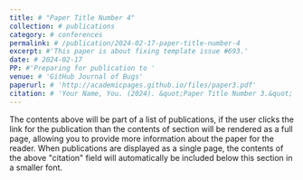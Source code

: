 ```yaml
---
title: # "Paper Title Number 4"
collection: # publications
category: # conferences
permalink: # /publication/2024-02-17-paper-title-number-4
excerpt: #'This paper is about fixing template issue #693.'
date: # 2024-02-17
PP: #'Preparing for publication to '
venue: # 'GitHub Journal of Bugs'
paperurl: # 'http://academicpages.github.io/files/paper3.pdf'
citation: # 'Your Name, You. (2024). &quot;Paper Title Number 3.&quot; <i>GitHub Journal of Bugs</i>. 1(3).'
---
```


The contents above will be part of a list of publications, if the user clicks the link for the publication than the contents of section will be rendered as a full page, allowing you to provide more information about the paper for the reader. When publications are displayed as a single page, the contents of the above "citation" field will automatically be included below this section in a smaller font.
